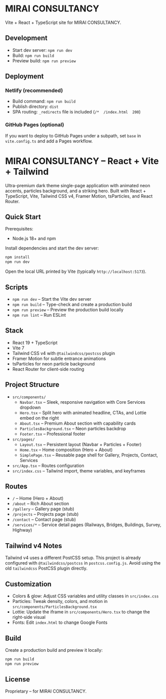 # MIRAI CONSULTANCY

Vite + React + TypeScript site for MIRAI CONSULTANCY.

## Development

- Start dev server: `npm run dev`
- Build: `npm run build`
- Preview build: `npm run preview`

## Deployment

### Netlify (recommended)

- Build command: `npm run build`
- Publish directory: `dist`
- SPA routing: `_redirects` file is included (`/*  /index.html  200`)

### GitHub Pages (optional)

If you want to deploy to GitHub Pages under a subpath, set `base` in `vite.config.ts` and add a Pages workflow.
# MIRAI CONSULTANCY – React + Vite + Tailwind

Ultra-premium dark theme single-page application with animated neon accents, particles background, and a striking hero. Built with React + TypeScript, Vite, Tailwind CSS v4, Framer Motion, tsParticles, and React Router.

## Quick Start

Prerequisites:
- Node.js 18+ and npm

Install dependencies and start the dev server:

```powershell
npm install
npm run dev
```

Open the local URL printed by Vite (typically `http://localhost:5173`).

## Scripts

- `npm run dev` – Start the Vite dev server
- `npm run build` – Type-check and create a production build
- `npm run preview` – Preview the production build locally
- `npm run lint` – Run ESLint

## Stack

- React 19 + TypeScript
- Vite 7
- Tailwind CSS v4 with `@tailwindcss/postcss` plugin
- Framer Motion for subtle entrance animations
- tsParticles for neon particle background
- React Router for client-side routing

## Project Structure

- `src/components/`
  - `Navbar.tsx` – Sleek, responsive navigation with Core Services dropdown
  - `Hero.tsx` – Split hero with animated headline, CTAs, and Lottie embed on the right
  - `About.tsx` – Premium About section with capability cards
  - `ParticlesBackground.tsx` – Neon particles backdrop
  - `Footer.tsx` – Professional footer
- `src/pages/`
  - `Layout.tsx` – Persistent layout (Navbar + Particles + Footer)
  - `Home.tsx` – Home composition (Hero + About)
  - `SimplePage.tsx` – Reusable page shell for Gallery, Projects, Contact, Services
- `src/App.tsx` – Routes configuration
- `src/index.css` – Tailwind import, theme variables, and keyframes

## Routes

- `/` – Home (Hero + About)
- `/about` – Rich About section
- `/gallery` – Gallery page (stub)
- `/projects` – Projects page (stub)
- `/contact` – Contact page (stub)
- `/services/*` – Service detail pages (Railways, Bridges, Buildings, Survey, Highway)

## Tailwind v4 Notes

Tailwind v4 uses a different PostCSS setup. This project is already configured with `@tailwindcss/postcss` in `postcss.config.js`. Avoid using the old `tailwindcss` PostCSS plugin directly.

## Customization

- Colors & glow: Adjust CSS variables and utility classes in `src/index.css`
- Particles: Tweak density, colors, and motion in `src/components/ParticlesBackground.tsx`
- Lottie: Update the iframe in `src/components/Hero.tsx` to change the right-side visual
- Fonts: Edit `index.html` to change Google Fonts

## Build

Create a production build and preview it locally:

```powershell
npm run build
npm run preview
```

## License

Proprietary – for MIRAI CONSULTANCY.
